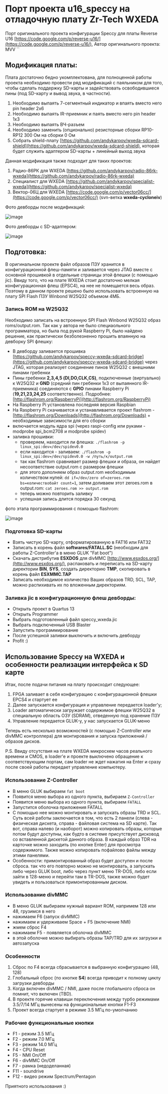 # Порт проекта u16_speccy на отладочную плату Zr-Tech WXEDA

Порт оригинального проекта конфигурации Speccy для платы Reverse U16 [https://code.google.com/p/reverse-u16/](https://code.google.com/p/reverse-u16/), Автор оригинального проекта: MVV
``
## Модификация платы:

Плата достаточно бедно укомплектована, для полноценной работы проекта необходимо провести ряд модификаций с паяльником для того,
чтобы сделать поддержку SD-карты и задействовать освободившиеся пины (под SD-карту и вывод звука, в частности).

1. Необходимо выпаять 7-сегментный индикатор и впаять вместо него pin header 2x6
2. Необходимо выпаять IR-приемник и паять вместо него pin header 1x3
3. Необходимо выпаять ВЧ-разъем
4. Необходимо заменить (опционально) резисторные сборки RP10-RP12 300 Ом на сборки 0 Ом
5. Собрать shield-плату [https://github.com/andykarpov/wxeda-sdcard-shield](https://github.com/andykarpov/wxeda-sdcard-shield), которая будет служить адаптером SD-карты + линейный выход звука

Данная модификация также подходит для таких проектов:

1. Радио-86РК для WXEDA [https://github.com/andykarpov/radio-86rk-wxeda](https://github.com/andykarpov/radio-86rk-wxeda)
2. Специалист для WXEDA [https://github.com/andykarpov/specialist-wxeda](https://github.com/andykarpov/specialist-wxeda)
3. Вектор-06Ц для WXEDA [https://code.google.com/p/vector06cc/](https://code.google.com/p/vector06cc/) (svn-ветка **wxeda-cycloneiv**)

Фото девборды после модификаций:

![image](https://farm9.staticflickr.com/8563/16123145773_dfebd94346.jpg)

Фото девборды с SD-адаптером:

![image](https://farm4.staticflickr.com/3948/15601327551_425db1abcc.jpg)

## Подготовка:

В оригинальном проекте файл образов ПЗУ хранится в конфигурационной флеш-памяти и заливается через JTAG вместе с основной прошивкой в отдельные страницы этой флешки (с помощью jic).
Ввиду того, что на плате WXEDA стоит достаточно мелкая конфигурационная флеш (EPSC4), на нее не помещается весь образ.
Поэтому в данном проекте решено было использовать встроенную на плату SPI Flash ПЗУ Winbond W25Q32 объемом 4МБ.

### Запись ROM на W25Q32

Необходимо записать на встроенную SPI Flash Winbond W25Q32 образ roms/output.rom.
Так как у автора не было специаольного программатора, но была под рукой Raspberry Pi, было найдено решение, как практически безболезненно
прошить впаянную на девборку SPI флешку:

- В девборду заливается прошивка [https://github.com/andykarpov/speccy-wxeda-sdcard-bridge](https://github.com/andykarpov/speccy-wxeda-sdcard-bridge) через JTAG, которая реализует соединение пинов W25Q32 с внешними пинами гребенки
- Пины гребенки **2,3,4,5 (DI,DO,CLK,CS)**, подключенные (виртуально) к W25Q32 и **GND** (средний пин гребенки 1x3 от выпаянного IR-приемника) 
    соединяются с **GPIO** пинами Raspberry Pi (**19,21,23,24,25** соответственно). Подробнее: [http://flashrom.org/RaspberryPi](http://flashrom.org/RaspberryPi)
- На Raspberry Pi установлена последняя версия Raspbian
- На Raspberry Pi скачивается и устанавливается проект flashrom - [http://flashrom.org/Downloads](http://flashrom.org/Downloads) + необходимые зависимости для его сборки
- включается модуль ядра spi (через raspi-config или руками - modprobe spi_bcm2708 и modprobe spidev)
- заливка прошивки:
    - проверяем, находится ли флешка: `./flashrom -p linux_spi:dev=/dev/spidev0.0` 
    - если находится - заливаем: `./flashrom -p linux_spi:dev=/dev/spidev0.0 -w /путь/к/output.rom`
    - так как flashrom сравнивает размер флешки и образа, он найдет несоответствие output.rom с размером флешки
    - для этого дополняем образ output.rom необходимым количеством нулей: `dd if=/dev/zero of=zeroes.rom bs=количествобайт count=1`, затем доливаем этот zeroes.rom в 
    output.rom: `cat zeroes.rom >> output.rom`
    - теперь можно повторить заливку
    - успешная запись длится порядка 30 секунд

фото этапа программирования с помощью flashrom: 

![image](https://farm8.staticflickr.com/7619/16717196616_d40a3a308b.jpg)

### Подготовка SD-карты

- Взять чистую SD-карту, отформатированную в FAT16 или FAT32
- Записать в корень файл **softwares/FATALL.$C** (необходим для работы Z-Controller'а в меню GLUK "Fat boot")
- Скачать дистрибутив **ESXDOS** для divMMC [http://www.esxdos.org/](http://www.esxdos.org/), распаковать и переписать на SD-карту директории **BIN**, **SYS**, создать директорию **TMP**, скопировать в корень файл **ESXMMC.TAP**
- Записать необходимое количество Ваших образов TRD, SCL, TAP, можно распихивать их по вложенным директориям.

### Заливка jic в конфигурационную флеш девборды:

- Открыть проект в Quartus 13
- Открыть Programmer
- Выбрать подготовленный файл speccy_wxeda.jic
- Выбрать подключенный USB Blaster
- Запустить программирование
- После успешной заливки выключить и включить девборду
- Profit :)

## Использование Speccy на WXEDA и особенности реализации интерфейса к SD карте

Итак, после подачи питания на плату происходит следующее:

1. FPGA заливает в себя конфигурацию с конфигурационной флешки EPCS4 и стартует ее
2. Далее запускается конфигурация и управление передается loader'у;
3. Loader автоматически загружает содержимое флешки W25Q32 в специальную область ОЗУ (SDRAM), отведенную под хранение ПЗУ
4. Управление передается GLUK-у, у нас запускается GLUK-меню

Теперь есть несколько возможностей (с помощью Z-Controller или divMMC контроллера) для монтирования и запуска приложений / образов дисков.

P.S. Ввиду отсутствия на плате WXEDA микросхем часов реального времени и CMOS, в loader'е и проекте выключено обращение к соответствующим портам, сам loader не ждет нажатия на Enter и сразу после своей работы передает управление компьютеру.

### Использование Z-Controller

- В меню GLUK выбираем `fat boot`
- Появится меню выбора из одного пункта, выбираем `Z-Controller`
- Появится меню выбора из одного пункта, выбираем `FATALL`
- Запустится оболочка приложения FATALL
- С помощью нее можно монтировать и запускать образы TRD и SCL. Суть всей работы заключается в том, что есть 2 панели (слева - физическая дискета, справа - файловая система на SD карте). Так вот, справа налево (и наоборот) можно копировать образы, которые потом будут доступны, как будто в системе присутствует дисковод со вставленной дискетой данного образа. В каждый образ TDR на карточке можно заходить (по кнопке Enter) для просмотра содержимого. Также можно копировать пофайлово файлы между этими панелями.
- Особенности: примонтированный образ будет доступен и после сброса. так что его повторно можно не монтировать, а запускать либо через GLUK boot, либо через пункт меню TR-DOS, либо 
если зайти в 128-меню и перейти там в TR-DOS, также можно будет увидеть и пользоваться примонтированным диском. 


### Использование divMMC

- В меню GLUK выбираем нужный вариант ROM, напримем 128 или 48, грузимся в него
- нажимаем F6 (запуск divMMC)
- нажимаем и удерживаем Space + F5 (включение NMI)
- жмем сброс F4
- нажимаем F5 - появляется оболочка divMMC
- в этой оболочке можно выбирать образы TAP/TRD для их загрузки и автозапуска

### Особенности

1. Сброс по F4 всегда сбрасывается в выбранную конфигурацию (48, 128)
2. Глобальный сброс (по кнопке **S4**) всегда приводит к полному циклу загрузки девборды
3. Когда включен divMMC / NMI, даже после глобального сброса он помнит, что включен (TBD).
4. В проекте горячие клавиши переключения между турбо режимами 3.5/7/14 МГц вынесены на функциональные кнопки F1-F3
5. Проект всегда стартует в режиме 3.5 МГц по-умолчанию

### Рабочие функциональные кнопки

- F1 - режим 3.5 МГц
- F2 - режим 7.0 МГц
- F3 - режим 14.0 МГц
- F4 - CPU Reset
- F5 - NMI On/Off
- F6 - divMMC On/Off
- F7 - рамка (недоделанная)
- F11 - soundrive
- F12 - видео режим Spectrum/Pentagon

Приятного использования :)